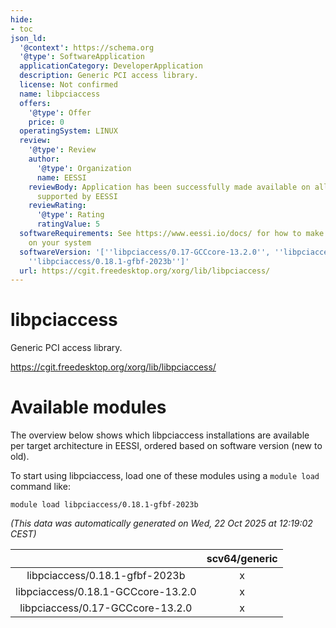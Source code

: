```yaml
---
hide:
- toc
json_ld:
  '@context': https://schema.org
  '@type': SoftwareApplication
  applicationCategory: DeveloperApplication
  description: Generic PCI access library.
  license: Not confirmed
  name: libpciaccess
  offers:
    '@type': Offer
    price: 0
  operatingSystem: LINUX
  review:
    '@type': Review
    author:
      '@type': Organization
      name: EESSI
    reviewBody: Application has been successfully made available on all architectures
      supported by EESSI
    reviewRating:
      '@type': Rating
      ratingValue: 5
  softwareRequirements: See https://www.eessi.io/docs/ for how to make EESSI available
    on your system
  softwareVersion: '[''libpciaccess/0.17-GCCcore-13.2.0'', ''libpciaccess/0.18.1-GCCcore-13.2.0'',
    ''libpciaccess/0.18.1-gfbf-2023b'']'
  url: https://cgit.freedesktop.org/xorg/lib/libpciaccess/
---
```


libpciaccess
============


Generic PCI access library.

https://cgit.freedesktop.org/xorg/lib/libpciaccess/
# Available modules


The overview below shows which libpciaccess installations are available per target architecture in EESSI, ordered based on software version (new to old).

To start using libpciaccess, load one of these modules using a `module load` command like:

```shell
module load libpciaccess/0.18.1-gfbf-2023b
```

*(This data was automatically generated on Wed, 22 Oct 2025 at 12:19:02 CEST)*

| |scv64/generic|
| :---: | :---: |
|libpciaccess/0.18.1-gfbf-2023b|x|
|libpciaccess/0.18.1-GCCcore-13.2.0|x|
|libpciaccess/0.17-GCCcore-13.2.0|x|
